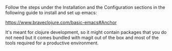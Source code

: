 Follow the steps under the Installation and the Configuration sections in the following guide to install and set up emacs:

https://www.braveclojure.com/basic-emacs#Anchor

It's meant for clojure development, so it might contain packages that you do not need but it comes bundled with magit out of the box and most of the tools required for a productive environment.
